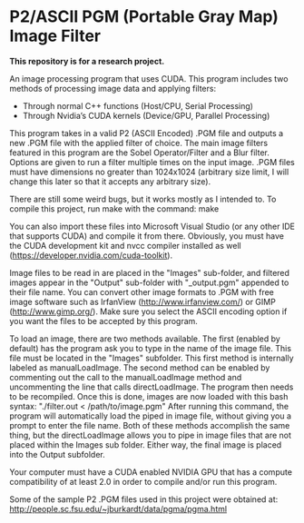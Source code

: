 # P2/ASCII PGM (Portable Gray Map) Image Filter
**This repository is for a research project.**

An image processing program that uses CUDA. This program includes two methods of processing image data and applying filters:
-	Through normal C++ functions (Host/CPU, Serial Processing)
-	Through Nvidia’s CUDA kernels (Device/GPU, Parallel Processing)

This program takes in a valid P2 (ASCII Encoded) .PGM file and outputs a new .PGM file with the applied filter of choice. The main image filters featured in this program are the Sobel Operator/Filter and a Blur filter. Options are given to run a filter multiple times on the input image.
.PGM files must have dimensions no greater than 1024x1024 (arbitrary size limit, I will change this later so that it accepts any arbitrary size).

There are still some weird bugs, but it works mostly as I intended to.
To compile this project, run make with the command: make

You can also import these files into Microsoft Visual Studio (or any other IDE that supports CUDA) and compile it from there. Obviously, you must have the CUDA development kit and nvcc compiler installed as well (https://developer.nvidia.com/cuda-toolkit).

Image files to be read in are placed in the "Images" sub-folder, and filtered images appear in the "Output" sub-folder with "_output.pgm" appended to their file name.
You can convert other image formats to .PGM with free image software such as IrfanView (http://www.irfanview.com/) or GIMP (http://www.gimp.org/). Make sure you select the ASCII encoding option if you want the files to be accepted by this program.

To load an image, there are two methods available. The first (enabled by default) has the program ask you to type in the name of the image file. This file must be located in the "Images" subfolder. This first method is internally labeled as manualLoadImage. The second method can be enabled by commenting out the call to the manualLoadImage method and uncommenting the line that calls directLoadImage. The program then needs to be recompiled. Once this is done, images are now loaded with this bash syntax: "./filter.out < /path/to/image.pgm" After running this command, the program will automatically load the piped in image file, without giving you a prompt to enter the file name. Both of these methods accomplish the same thing, but the directLoadImage allows you to pipe in image files that are not placed within the Images sub folder. Either way, the final image is placed into the Output subfolder.

Your computer must have a CUDA enabled NVIDIA GPU that has a compute compatibility of at least 2.0 in order to compile and/or run this program.

Some of the sample P2 .PGM files used in this project were obtained at: http://people.sc.fsu.edu/~jburkardt/data/pgma/pgma.html
